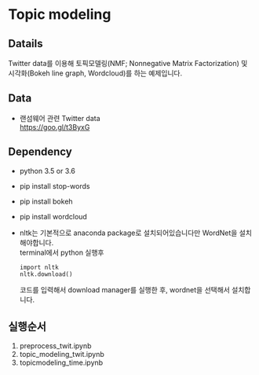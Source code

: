 # Topic modeling


## Datails
Twitter data를 이용해 토픽모델링(NMF; Nonnegative Matrix Factorization) 및  
시각화(Bokeh line graph, Wordcloud)를 하는 예제입니다.


## Data
* 랜섬웨어 관련 Twitter data  
  https://goo.gl/t3ByxG


## Dependency

* python 3.5 or 3.6
* pip install stop-words
* pip install bokeh
* pip install wordcloud


* nltk는 기본적으로 anaconda package로 설치되어있습니다만 WordNet을 설치해야합니다.  
  terminal에서 python 실행후  
	
  ```
  import nltk
  nltk.download()
  ```
  코드를 입력해서 download manager를 실행한 후, wordnet을 선택해서 설치합니다.


## 실행순서
1. preprocess_twit.ipynb
2. topic_modeling_twit.ipynb
3. topicmodeling_time.ipynb